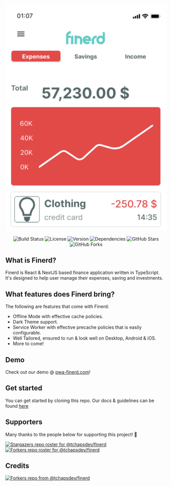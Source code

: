 <p align="center">
    <img
      width="512px"
      alt="Finerd"
      src="https://github.com/tchapsdev/finerd/raw/master/docs/pwa-finerd.png"
    />
</div>
<p align="center">
    <img alt="Build Status" src="https://github.com/tchapsdev/finerd/workflows/Build/badge.svg">
    <img alt="License" src="https://img.shields.io/github/license/tchapsdev/finerd?label=License">
    <img alt="Version" src="https://img.shields.io/github/package-json/v/tchapsdev/finerd?label=Version">
    <img alt="Dependencies" src="https://img.shields.io/david/tchapsdev/finerd?label=Dependencies">
    <img alt="GitHub Stars" src="https://img.shields.io/github/stars/tchapsdev/finerd?label=Stars">
    <img alt="GitHub Forks" src="https://img.shields.io/github/forks/tchapsdev/finerd?label=Forks">
</p>

## What is Finerd?

Finerd is React & NextJS based finance application written in TypeScript.
It's designed to help user manage their expenses, saving and investments.

## What features does Finerd bring?

The following are features that come with Finerd:
- Offline Mode with effective cache policies.
- Dark Theme support.
- Service Worker with effective precache policies that is easily configurable.
- Well Tailored, ensured to run & look well on Desktop, Android & iOS.
- More to come!

## Demo

Check out our demo @ [pwa-finerd.com](https://pwa-finerd.com)!

## Get started

You can get started by cloning this repo.
Our docs & guidelines can be found [here](docs/)

## Supporters

Many thanks to the people below for supporting this project! 🎉

[![Stargazers repo roster for @tchapsdev/finerd](https://reporoster.com/stars/tchapsdev/finerd)](https://github.com/tchapsdev/finerd/stargazers)
[![Forkers repo roster for @tchapsdev/finerd](https://reporoster.com/forks/tchapsdev/finerd)](https://github.com/tchapsdev/finerd/network/members)

## Credits

[![Forkers repo from @tchapsdev/finerd](https://github.com/tchapsdev/finerd)](https://github.com/tchapsdev/finerd)
